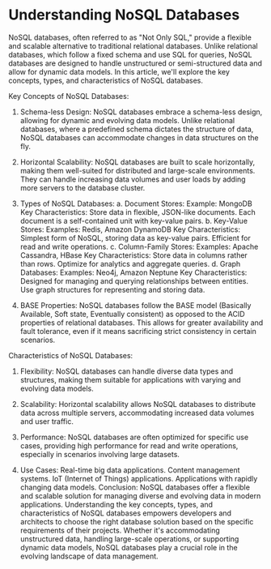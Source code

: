 # Understanding NoSQL Databases

NoSQL databases, often referred to as "Not Only SQL," provide a flexible and scalable alternative to traditional relational databases. Unlike relational databases, which follow a fixed schema and use SQL for queries, NoSQL databases are designed to handle unstructured or semi-structured data and allow for dynamic data models. In this article, we'll explore the key concepts, types, and characteristics of NoSQL databases.

Key Concepts of NoSQL Databases:
1. Schema-less Design:
NoSQL databases embrace a schema-less design, allowing for dynamic and evolving data models. Unlike relational databases, where a predefined schema dictates the structure of data, NoSQL databases can accommodate changes in data structures on the fly.

2. Horizontal Scalability:
NoSQL databases are built to scale horizontally, making them well-suited for distributed and large-scale environments. They can handle increasing data volumes and user loads by adding more servers to the database cluster.

3. Types of NoSQL Databases:
a. Document Stores:
Example: MongoDB
Key Characteristics:
Store data in flexible, JSON-like documents.
Each document is a self-contained unit with key-value pairs.
b. Key-Value Stores:
Examples: Redis, Amazon DynamoDB
Key Characteristics:
Simplest form of NoSQL, storing data as key-value pairs.
Efficient for read and write operations.
c. Column-Family Stores:
Examples: Apache Cassandra, HBase
Key Characteristics:
Store data in columns rather than rows.
Optimize for analytics and aggregate queries.
d. Graph Databases:
Examples: Neo4j, Amazon Neptune
Key Characteristics:
Designed for managing and querying relationships between entities.
Use graph structures for representing and storing data.
4. BASE Properties:
NoSQL databases follow the BASE model (Basically Available, Soft state, Eventually consistent) as opposed to the ACID properties of relational databases. This allows for greater availability and fault tolerance, even if it means sacrificing strict consistency in certain scenarios.

Characteristics of NoSQL Databases:
1. Flexibility:
NoSQL databases can handle diverse data types and structures, making them suitable for applications with varying and evolving data models.

2. Scalability:
Horizontal scalability allows NoSQL databases to distribute data across multiple servers, accommodating increased data volumes and user traffic.

3. Performance:
NoSQL databases are often optimized for specific use cases, providing high performance for read and write operations, especially in scenarios involving large datasets.

4. Use Cases:
Real-time big data applications.
Content management systems.
IoT (Internet of Things) applications.
Applications with rapidly changing data models.
Conclusion:
NoSQL databases offer a flexible and scalable solution for managing diverse and evolving data in modern applications. Understanding the key concepts, types, and characteristics of NoSQL databases empowers developers and architects to choose the right database solution based on the specific requirements of their projects. Whether it's accommodating unstructured data, handling large-scale operations, or supporting dynamic data models, NoSQL databases play a crucial role in the evolving landscape of data management.





